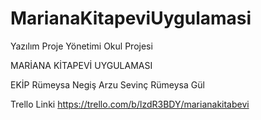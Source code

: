 # MarianaKitapeviUygulamasi
Yazılım Proje Yönetimi Okul Projesi

MARİANA KİTAPEVİ UYGULAMASI

EKİP
Rümeysa Negiş
Arzu Sevinç
Rümeysa Gül 

Trello Linki https://trello.com/b/lzdR3BDY/marianakitabevi
